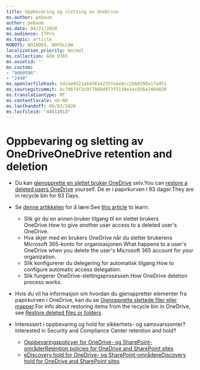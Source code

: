 ```yaml
---
title: Oppbevaring og sletting av OneDrive
ms.author: pebaum
author: pebaum
ms.date: 04/21/2020
ms.audience: ITPro
ms.topic: article
ROBOTS: NOINDEX, NOFOLLOW
localization_priority: Normal
ms.collection: Adm_O365
ms.assetid: ''
ms.custom:
- "9000596"
- "2440"
ms.openlocfilehash: 5d2ae0d21ab43814235feee8cc2b60290a17ad51
ms.sourcegitcommit: bc7d6f4f3c9f7060d073f5130e1ec856e248d020
ms.translationtype: MT
ms.contentlocale: nb-NO
ms.lasthandoff: 06/02/2020
ms.locfileid: "44511013"
---
```

# <a name="onedrive-retention-and-deletion"></a><span data-ttu-id="7e334-102">Oppbevaring og sletting av OneDrive</span><span class="sxs-lookup"><span data-stu-id="7e334-102">OneDrive retention and deletion</span></span>

- <span data-ttu-id="7e334-103">Du kan [gjenopprette en slettet bruker OneDrive](https://docs.microsoft.com/onedrive/restore-deleted-onedrive) selv.</span><span class="sxs-lookup"><span data-stu-id="7e334-103">You can [restore a deleted users OneDrive](https://docs.microsoft.com/onedrive/restore-deleted-onedrive) yourself.</span></span> <span data-ttu-id="7e334-104">De er i papirkurven i 93 dager.</span><span class="sxs-lookup"><span data-stu-id="7e334-104">They are in recycle bin for 93 Days.</span></span>

- <span data-ttu-id="7e334-105">Se [denne artikkelen](https://docs.microsoft.com/onedrive/retention-and-deletion) for å lære:</span><span class="sxs-lookup"><span data-stu-id="7e334-105">See [this article](https://docs.microsoft.com/onedrive/retention-and-deletion) to learn:</span></span>
    - <span data-ttu-id="7e334-106">Slik gir du en annen bruker tilgang til en slettet brukers OneDrive.</span><span class="sxs-lookup"><span data-stu-id="7e334-106">How to give another user access to a deleted user's OneDrive.</span></span>
    - <span data-ttu-id="7e334-107">Hva skjer med en brukers OneDrive når du sletter brukerens Microsoft 365-konto for organisasjonen.</span><span class="sxs-lookup"><span data-stu-id="7e334-107">What happens to a user's OneDrive when you delete the user's Microsoft 365 account for your organization.</span></span>
    - <span data-ttu-id="7e334-108">Slik konfigurerer du delegering for automatisk tilgang.</span><span class="sxs-lookup"><span data-stu-id="7e334-108">How to configure automatic access delegation.</span></span>
    - <span data-ttu-id="7e334-109">Slik fungerer OneDrive-slettingsprosessen.</span><span class="sxs-lookup"><span data-stu-id="7e334-109">How OneDrive deletion process works.</span></span>

- <span data-ttu-id="7e334-110">Hvis du vil ha informasjon om hvordan du gjenoppretter elementer fra papirkurven i OneDrive, kan du se [Gjenopprette slettede filer eller mapper](https://support.office.com/article/949ada80-0026-4db3-a953-c99083e6a84f).</span><span class="sxs-lookup"><span data-stu-id="7e334-110">For info about restoring items from the recycle bin in OneDrive, see [Restore deleted files or folders](https://support.office.com/article/949ada80-0026-4db3-a953-c99083e6a84f).</span></span>

- <span data-ttu-id="7e334-111">Interessert i oppbevaring og hold for sikkerhets- og samsvarssenter?</span><span class="sxs-lookup"><span data-stu-id="7e334-111">Interested in Security and Compliance Center retention and hold?</span></span>
    - [<span data-ttu-id="7e334-112">Oppbevaringspolicyer for OneDrive- og SharePoint-områder</span><span class="sxs-lookup"><span data-stu-id="7e334-112">Retention policies for OneDrive and SharePoint sites</span></span>](https://docs.microsoft.com/microsoft-365/compliance/retention-policies)
    - [<span data-ttu-id="7e334-113">eDiscovery hold for OneDrive- og SharePoint-områder</span><span class="sxs-lookup"><span data-stu-id="7e334-113">eDiscovery hold for OneDrive and SharePoint sites</span></span>](https://docs.microsoft.com/office365/securitycompliance/ediscovery-cases#step-4-place-content-locations-on-hold)
